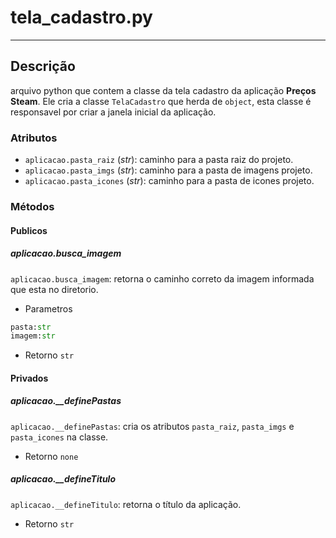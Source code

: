 # tela_cadastro.py

---

## Descrição

arquivo python que contem a classe da tela cadastro da aplicação **Preços Steam**.
Ele cria a classe `TelaCadastro` que herda de `object`, esta classe é responsavel por criar a janela inicial da aplicação.

### Atributos

* `aplicacao.pasta_raiz` (*str*): caminho para a pasta raiz do projeto.
* `aplicacao.pasta_imgs` (*str*): caminho para a pasta de imagens projeto.
* `aplicacao.pasta_icones` (*str*): caminho para a pasta de icones projeto.

### Métodos

#### Publicos

##### **aplicacao.busca_imagem**
`aplicacao.busca_imagem`: retorna o caminho correto da imagem informada que esta no diretorio.

* Parametros

```python
pasta:str
imagem:str
```

* Retorno `str`

#### Privados

##### **aplicacao.__definePastas**
`aplicacao.__definePastas`: cria os atributos `pasta_raiz`, `pasta_imgs` e `pasta_icones` na classe.

* Retorno `none`

##### **aplicacao.__defineTitulo**
`aplicacao.__defineTitulo`: retorna o título da aplicação.

* Retorno `str`
